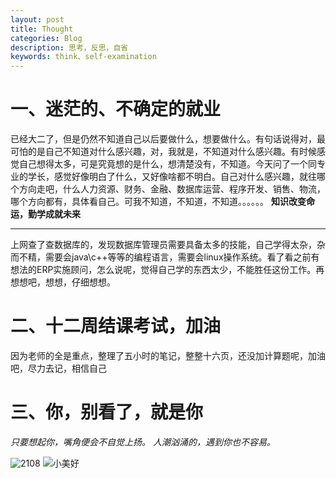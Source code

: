 ```yaml
---
layout: post
title: Thought
categories: Blog
description: 思考，反思，自省
keywords: think、self-examination
---
```

# 一、迷茫的、不确定的就业 #
 已经大二了，但是仍然不知道自己以后要做什么，想要做什么。有句话说得对，最可怕的是自己不知道对什么感兴趣，对，我就是，不知道对什么感兴趣。有时候感觉自己想得太多，可是究竟想的是什么，想清楚没有，不知道。今天问了一个同专业的学长，感觉好像明白了什么，又好像啥都不明白。自己对什么感兴趣，就往哪个方向走吧，什么人力资源、财务、金融、数据库运营、程序开发、销售、物流，哪个方向都有，具体看自己。可我不知道，不知道，不知道。。。。。。 
**知识改变命运，勤学成就未来**

----------

 上网查了查数据库的，发现数据库管理员需要具备太多的技能，自己学得太杂，杂而不精，需要会java\c++等等的编程语言，需要会linux操作系统。看了看之前有想法的ERP实施顾问，怎么说呢，觉得自己学的东西太少，不能胜任这份工作。再想想吧，想想，仔细想想。
# 二、十二周结课考试，加油 #
因为老师的全是重点，整理了五小时的笔记，整整十六页，还没加计算题呢，加油吧，尽力去记，相信自己
# 三、你，别看了，就是你 #
*只要想起你，嘴角便会不自觉上扬。*
*人潮汹涌的，遇到你也不容易。*

![2108](https://i.imgur.com/FQ88yex.jpg)
![小美好](https://i.imgur.com/WAXSswY.jpg)
